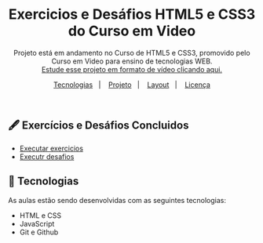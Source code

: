 <h1 align="center"> Exercicios e Desáfios HTML5 e CSS3 do Curso em Video </h1>

<p align="center">
Projeto está em andamento no Curso de HTML5 e CSS3, promovido pelo Curso em Video para ensino de tecnologias WEB. <br/>
<a href="https://www.cursoemvideo.com">Estude esse projeto em formato de vídeo clicando aqui.</a>
</p>

<p align="center">
  <a href="#-tecnologias">Tecnologias</a>&nbsp;&nbsp;&nbsp;|&nbsp;&nbsp;&nbsp;
  <a href="#-projeto">Projeto</a>&nbsp;&nbsp;&nbsp;|&nbsp;&nbsp;&nbsp;
  <a href="#-layout">Layout</a>&nbsp;&nbsp;&nbsp;|&nbsp;&nbsp;&nbsp;
  <a href="#memo-licença">Licença</a>
</p>

<br>

## 🖋️ Exercícios e Desáfios Concluidos
<ul>
 <li><a href="#">Executar exercicios </a></li>
 <li><a href="#">Executr desafios</a></li>
 </ul>


## 🚀 Tecnologias

As aulas estão sendo desenvolvidas com as seguintes tecnologias:

- HTML e CSS
- JavaScript
- Git e Github
